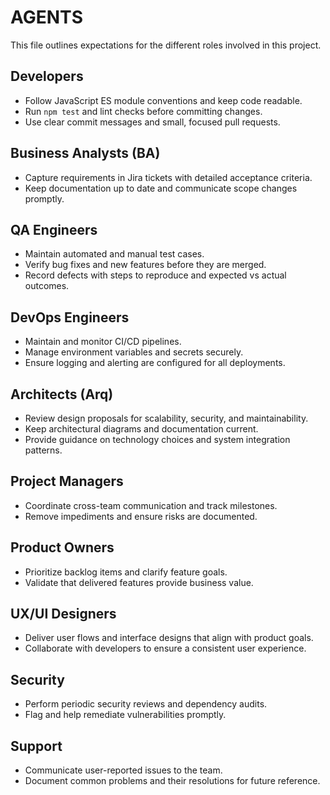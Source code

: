 # AGENTS

This file outlines expectations for the different roles involved in this project.

## Developers
- Follow JavaScript ES module conventions and keep code readable.
- Run `npm test` and lint checks before committing changes.
- Use clear commit messages and small, focused pull requests.

## Business Analysts (BA)
- Capture requirements in Jira tickets with detailed acceptance criteria.
- Keep documentation up to date and communicate scope changes promptly.

## QA Engineers
- Maintain automated and manual test cases.
- Verify bug fixes and new features before they are merged.
- Record defects with steps to reproduce and expected vs actual outcomes.

## DevOps Engineers
- Maintain and monitor CI/CD pipelines.
- Manage environment variables and secrets securely.
- Ensure logging and alerting are configured for all deployments.

## Architects (Arq)
- Review design proposals for scalability, security, and maintainability.
- Keep architectural diagrams and documentation current.
- Provide guidance on technology choices and system integration patterns.

## Project Managers
- Coordinate cross-team communication and track milestones.
- Remove impediments and ensure risks are documented.

## Product Owners
- Prioritize backlog items and clarify feature goals.
- Validate that delivered features provide business value.

## UX/UI Designers
- Deliver user flows and interface designs that align with product goals.
- Collaborate with developers to ensure a consistent user experience.

## Security
- Perform periodic security reviews and dependency audits.
- Flag and help remediate vulnerabilities promptly.

## Support
- Communicate user-reported issues to the team.
- Document common problems and their resolutions for future reference.

